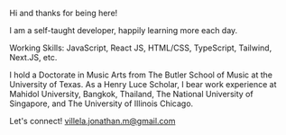 Hi and thanks for being here!

I am a self-taught developer, happily learning more each day. 

Working Skills: JavaScript, React JS, HTML/CSS, TypeScript, Tailwind, Next.JS, etc.

I hold a Doctorate in Music Arts from The Butler School of Music at the University of Texas. As a Henry Luce Scholar, I bear work  experience at Mahidol University, Bangkok, Thailand, The National University of Singapore, and The University of Illinois Chicago. 

Let's connect! villela.jonathan.m@gmail.com
